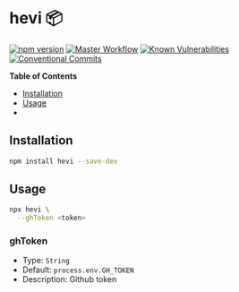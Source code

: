 # hevi 📦

[![npm version](https://badge.fury.io/js/hevi.svg)](https://badge.fury.io/js/hevi)
[![Master Workflow](https://github.com/Tada5hi/hevi/workflows/CI/badge.svg)](https://github.com/Tada5hi/hevi)
[![Known Vulnerabilities](https://snyk.io/test/github/Tada5hi/hevi/badge.svg?targetFile=package.json)](https://snyk.io/test/github/Tada5hi/hevi?targetFile=package.json)
[![Conventional Commits](https://img.shields.io/badge/Conventional%20Commits-1.0.0-%23FE5196?logo=conventionalcommits&logoColor=white)](https://conventionalcommits.org)

**Table of Contents**
- [Installation](#installation)
- [Usage](#usage)
- 
## Installation

```bash
npm install hevi --save-dev
```

## Usage

```bash
npx hevi \
  --ghToken <token>
```

### ghToken
- Type: `String`
- Default: `process.env.GH_TOKEN`
- Description: Github token
